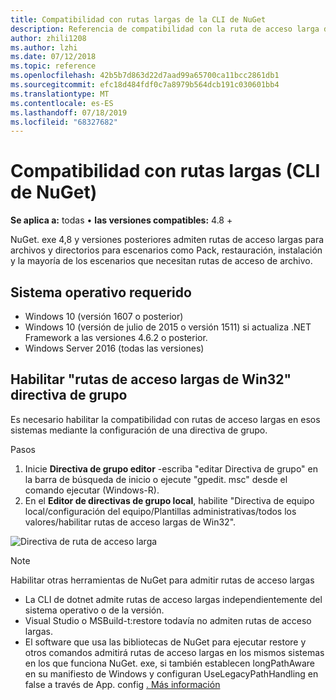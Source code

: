 ```yaml
---
title: Compatibilidad con rutas largas de la CLI de NuGet
description: Referencia de compatibilidad con la ruta de acceso larga de Nuget. exe
author: zhili1208
ms.author: lzhi
ms.date: 07/12/2018
ms.topic: reference
ms.openlocfilehash: 42b5b7d863d22d7aad99a65700ca11bcc2861db1
ms.sourcegitcommit: efc18d484fdf0c7a8979b564dcb191c030601bb4
ms.translationtype: MT
ms.contentlocale: es-ES
ms.lasthandoff: 07/18/2019
ms.locfileid: "68327682"
---
```

# <a name="long-path-support-nuget-cli"></a>Compatibilidad con rutas largas (CLI de NuGet)

**Se aplica a:** todas &bullet; **las versiones compatibles:** 4.8 +

NuGet. exe 4,8 y versiones posteriores admiten rutas de acceso largas para archivos y directorios para escenarios como Pack, restauración, instalación y la mayoría de los escenarios que necesitan rutas de acceso de archivo.

## <a name="required-operating-system"></a>Sistema operativo requerido

-   Windows 10 (versión 1607 o posterior)
-   Windows 10 (versión de julio de 2015 o versión 1511) si actualiza .NET Framework a las versiones 4.6.2 o posterior.
-   Windows Server 2016 (todas las versiones)

## <a name="enable-win32-long-paths-group-policy"></a>Habilitar "rutas de acceso largas de Win32" directiva de grupo

Es necesario habilitar la compatibilidad con rutas de acceso largas en esos sistemas mediante la configuración de una directiva de grupo.

Pasos
1. Inicie **Directiva de grupo editor** -escriba "editar Directiva de grupo" en la barra de búsqueda de inicio o ejecute "gpedit. msc" desde el comando ejecutar (Windows-R).
2. En el **Editor de directivas de grupo local**, habilite "Directiva de equipo local/configuración del equipo/Plantillas administrativas/todos los valores/habilitar rutas de acceso largas de Win32".

![Directiva de ruta de acceso larga](media/LongPathPolicy.png)


> [!Note]
> Habilitar otras herramientas de NuGet para admitir rutas de acceso largas
>
> -   La CLI de dotnet admite rutas de acceso largas independientemente del sistema operativo o de la versión.
> -   Visual Studio o MSBuild-t:restore todavía no admiten rutas de acceso largas.
> -   El software que usa las bibliotecas de NuGet para ejecutar restore y otros comandos admitirá rutas de acceso largas en los mismos sistemas en los que funciona NuGet. exe, si también establecen longPathAware en su manifiesto de Windows y configuran UseLegacyPathHandling en false a través de App. config [. Más información](https://blogs.msdn.microsoft.com/jeremykuhne/2016/07/30/net-4-6-2-and-long-paths-on-windows-10/)

